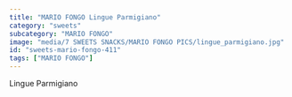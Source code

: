 ```yaml
---
title: "MARIO FONGO Lingue Parmigiano"
category: "sweets"
subcategory: "MARIO FONGO"
image: "media/7 SWEETS SNACKS/MARIO FONGO PICS/lingue_parmigiano.jpg"
id: "sweets-mario-fongo-411"
tags: ["MARIO FONGO"]
---
```


Lingue Parmigiano
